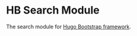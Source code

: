 # HB Search Module

The search module for [Hugo Bootstrap framework](https://github.com/razonyang/hb).

